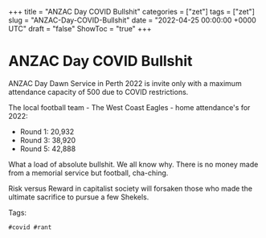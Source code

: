 +++
title = "ANZAC Day COVID Bullshit"
categories = ["zet"]
tags = ["zet"]
slug = "ANZAC-Day-COVID-Bullshit"
date = "2022-04-25 00:00:00 +0000 UTC"
draft = "false"
ShowToc = "true"
+++

# ANZAC Day COVID Bullshit

ANZAC Day Dawn Service in Perth 2022 is invite only with a maximum 
attendance capacity of 500 due to COVID restrictions.

The local football team - The West Coast Eagles - home attendance's 
for 2022:

- Round 1: 20,932
- Round 3: 38,920
- Round 5: 42,888

What a load of absolute bullshit. We all know why. There is no
money made from a memorial service but football, cha-ching. 

Risk versus Reward in capitalist society will forsaken those who made 
the ultimate sacrifice to pursue a few Shekels.

Tags:
  
    #covid #rant

